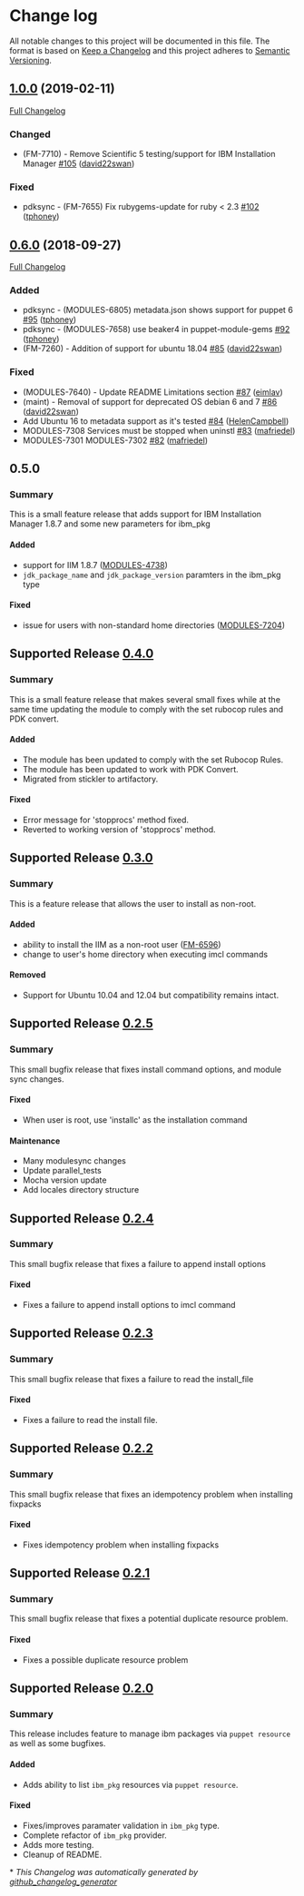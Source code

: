 # Change log

All notable changes to this project will be documented in this file. The format is based on [Keep a Changelog](http://keepachangelog.com/en/1.0.0/) and this project adheres to [Semantic Versioning](http://semver.org).

## [1.0.0](https://github.com/puppetlabs/puppetlabs-ibm_installation_manager/tree/1.0.0) (2019-02-11)

[Full Changelog](https://github.com/puppetlabs/puppetlabs-ibm_installation_manager/compare/0.6.0...1.0.0)

### Changed

- \(FM-7710\) - Remove Scientific 5 testing/support for IBM Installation Manager [\#105](https://github.com/puppetlabs/puppetlabs-ibm_installation_manager/pull/105) ([david22swan](https://github.com/david22swan))

### Fixed

- pdksync - \(FM-7655\) Fix rubygems-update for ruby \< 2.3 [\#102](https://github.com/puppetlabs/puppetlabs-ibm_installation_manager/pull/102) ([tphoney](https://github.com/tphoney))

## [0.6.0](https://github.com/puppetlabs/puppetlabs-ibm_installation_manager/tree/0.6.0) (2018-09-27)

[Full Changelog](https://github.com/puppetlabs/puppetlabs-ibm_installation_manager/compare/0.5.0...0.6.0)

### Added

- pdksync - \(MODULES-6805\) metadata.json shows support for puppet 6 [\#95](https://github.com/puppetlabs/puppetlabs-ibm_installation_manager/pull/95) ([tphoney](https://github.com/tphoney))
- pdksync - \(MODULES-7658\) use beaker4 in puppet-module-gems [\#92](https://github.com/puppetlabs/puppetlabs-ibm_installation_manager/pull/92) ([tphoney](https://github.com/tphoney))
- \(FM-7260\) - Addition of support for ubuntu 18.04 [\#85](https://github.com/puppetlabs/puppetlabs-ibm_installation_manager/pull/85) ([david22swan](https://github.com/david22swan))

### Fixed

- \(MODULES-7640\) - Update README Limitations section [\#87](https://github.com/puppetlabs/puppetlabs-ibm_installation_manager/pull/87) ([eimlav](https://github.com/eimlav))
- \(maint\) - Removal of support for deprecated OS debian 6 and 7 [\#86](https://github.com/puppetlabs/puppetlabs-ibm_installation_manager/pull/86) ([david22swan](https://github.com/david22swan))
- Add Ubuntu 16 to metadata support as it's tested [\#84](https://github.com/puppetlabs/puppetlabs-ibm_installation_manager/pull/84) ([HelenCampbell](https://github.com/HelenCampbell))
- MODULES-7308 Services must be stopped when uninstl [\#83](https://github.com/puppetlabs/puppetlabs-ibm_installation_manager/pull/83) ([mafriedel](https://github.com/mafriedel))
- MODULES-7301 MODULES-7302  [\#82](https://github.com/puppetlabs/puppetlabs-ibm_installation_manager/pull/82) ([mafriedel](https://github.com/mafriedel))

## 0.5.0
### Summary
This is a small feature release that adds support for IBM Installation Manager 1.8.7 and some new parameters for ibm_pkg

#### Added
- support for IIM 1.8.7 ([MODULES-4738](https://tickets.puppet.com/browse/MODULES-4738))
- `jdk_package_name` and `jdk_package_version` paramters in the ibm_pkg type

#### Fixed
- issue for users with non-standard home directories ([MODULES-7204](https://tickets.puppet.com/browse/MODULES-7204))

## Supported Release [0.4.0]
### Summary
This is a small feature release that makes several small fixes while at the same time updating the module to comply with the set rubocop rules and PDK convert.

#### Added
- The module has been updated to comply with the set Rubocop Rules.
- The module has been updated to work with PDK Convert.
- Migrated from stickler to artifactory.

#### Fixed
- Error message for 'stopprocs' method fixed.
- Reverted to working version of 'stopprocs' method.

## Supported Release [0.3.0]
### Summary
This is a feature release that allows the user to install as non-root.

#### Added
- ability to install the IIM as a non-root user ([FM-6596](https://tickets.puppet.com/browse/FM-6596))
- change to user's home directory when executing imcl commands

#### Removed
- Support for Ubuntu 10.04 and 12.04 but compatibility remains intact.

## Supported Release [0.2.5]
### Summary
This small bugfix release that fixes install command options, and module sync changes.

#### Fixed
- When user is root, use 'installc' as the installation command

#### Maintenance
- Many modulesync changes
- Update parallel_tests
- Mocha version update
- Add locales directory structure

## Supported Release [0.2.4]
### Summary
This small bugfix release that fixes a failure to append install options

#### Fixed
- Fixes a failure to append install options to imcl command

## Supported Release [0.2.3]
### Summary
This small bugfix release that fixes a failure to read the install_file

#### Fixed
- Fixes a failure to read the install file.

## Supported Release [0.2.2]
### Summary
This small bugfix release that fixes an idempotency problem when installing fixpacks

#### Fixed
- Fixes idempotency problem when installing fixpacks

## Supported Release [0.2.1]
### Summary
This small bugfix release that fixes a potential duplicate resource problem.

#### Fixed
- Fixes a possible duplicate resource problem

## Supported Release [0.2.0]
### Summary
This release includes feature to manage ibm packages via `puppet resource` as well as some bugfixes.

#### Added
- Adds ability to list `ibm_pkg` resources via `puppet resource`.

#### Fixed
- Fixes/improves paramater validation in `ibm_pkg` type.
- Complete refactor of `ibm_pkg` provider.
- Adds more testing.
- Cleanup of README.

[0.4.0]:https://github.com/puppetlabs/puppetlabs-ibm_installation_manager/compare/0.3.0...0.4.0
[0.3.0]:https://github.com/puppetlabs/puppetlabs-ibm_installation_manager/compare/0.2.5...0.3.0
[0.2.5]:https://github.com/puppetlabs/puppetlabs-ibm_installation_manager/compare/0.2.4...0.2.5
[0.2.4]:https://github.com/puppetlabs/puppetlabs-ibm_installation_manager/compare/0.2.3...0.2.4
[0.2.3]:https://github.com/puppetlabs/puppetlabs-ibm_installation_manager/compare/0.2.2...0.2.3
[0.2.2]:https://github.com/puppetlabs/puppetlabs-ibm_installation_manager/compare/0.2.1...0.2.2
[0.2.1]:https://github.com/puppetlabs/puppetlabs-ibm_installation_manager/compare/0.2.0...0.2.1
[0.2.0]:https://github.com/puppetlabs/puppetlabs-ibm_installation_manager/commits/0.2.0


\* *This Changelog was automatically generated by [github_changelog_generator](https://github.com/skywinder/Github-Changelog-Generator)*
